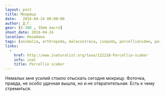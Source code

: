 ```yaml
---
layout: post
title: Мокрица
date:   2016-04-24 00:00:00
author: Д.Г.
gear: [E-300 , 35mm macro]
shoot_date: 2016-04-24
location: Нахабино
tags: [animalia, arthropoda, malacostraca, isopoda, porcellionidae, porcellio, porcellio scaber]
links:
  -
    href: http://www.inaturalist.org/taxa/122238-Porcellio-scaber
    info: inat
    title: Porcellio scaber
---
```


Немалых мне усилий стоило отыскать сегодня мокрицу. Фоточка, правда, не особо удачная вышла, но и не отвратительная. Есть к чему стремиться.
